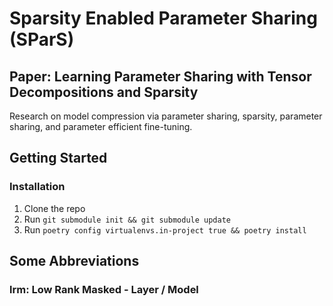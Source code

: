 # Sparsity Enabled Parameter Sharing (SParS)
## Paper: Learning Parameter Sharing with Tensor Decompositions and Sparsity
Research on model compression via parameter sharing, sparsity, parameter sharing, and parameter efficient fine-tuning.

## Getting Started
### Installation
1. Clone the repo
2. Run `git submodule init && git submodule update`
3. Run `poetry config virtualenvs.in-project true && poetry install`

## Some Abbreviations
### lrm: Low Rank Masked - Layer / Model
